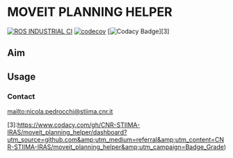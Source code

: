 # MOVEIT PLANNING HELPER #

[![ROS INDUSTRIAL CI][a]][1]
[![codecov][b]][2]
[![Codacy Badge][c]][3]

## Aim ##

## Usage ##

### Contact ###

<mailto:nicola.pedrocchi@stiima.cnr.it>

[a]:https://github.com/CNR-STIIMA-IRAS/moveit_planning_helper/actions/workflows/industrial_ci_action.yml/badge.svg
[1]:https://github.com/CNR-STIIMA-IRAS/moveit_planning_helper/actions/workflows/industrial_ci_action.yml

[b]:https://codecov.io/gh/CNR-STIIMA-IRAS/moveit_planning_helper/branch/master/graph/badge.svg?token=MGW76VJW20
[2]:https://codecov.io/gh/CNR-STIIMA-IRAS/moveit_planning_helper

[c]:https://app.codacy.com/project/badge/Grade/1df71212cc1942c1a9f390872e00e334
[3]:https://www.codacy.com/gh/CNR-STIIMA-IRAS/moveit_planning_helper/dashboard?utm_source=github.com&amp;utm_medium=referral&amp;utm_content=CNR-STIIMA-IRAS/moveit_planning_helper&amp;utm_campaign=Badge_Grade)